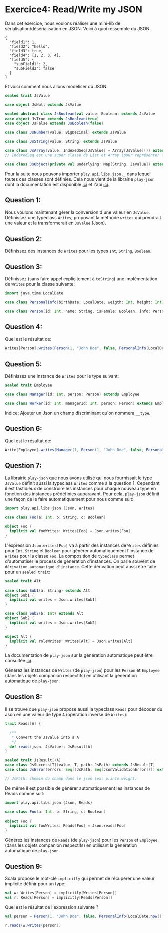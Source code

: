 # Exercice4: Read/Write my JSON

Dans cet exercice, nous voulons réaliser une mini-lib de sérialisation/désérialisation en JSON.
Voici à quoi ressemble du JSON:

```
{
  "field1": 1,
  "field2": "hello",
  "field3": true,
  "field4": [1, 2, 3, 4],
  "field5": {
    "subField1": 2,
    "subField2": false
  }
}
```

Et voici comment nous allons modéliser du JSON:

```scala
sealed trait JsValue

case object JsNull extends JsValue

sealed abstract class JsBoolean(val value: Boolean) extends JsValue
case object JsTrue extends JsBoolean(true)
case object JsFalse extends JsBoolean(false)

case class JsNumber(value: BigDecimal) extends JsValue

case class JsString(value: String) extends JsValue

case class JsArray(value: IndexedSeq[JsValue] = Array[JsValue]()) extends JsValue
// IndexedSeq est une super classe de List et Array (pour représenter une séquence indexée)

case class JsObject(private val underlying: Map[String, JsValue]) extends JsValue
```

Pour la suite nous pouvons importer `play.api.libs.json._` dans lequel toutes ces classes sont définies.
Cela nous vient de la librairie `play-json` dont la documentation est disponible [ici](https://www.playframework.com/documentation/2.8.x/ScalaJson) et l'api [ici](https://www.playframework.com/documentation/2.8.x/api/scala/play/api/libs/json/index.html).


## Question 1:

Nous voulons maintenant gérer la conversion d'une valeur en `JsValue`.
Définissez une typeclass `Writes`, proposant la méthode `writes` qui prendrait une valeur et la transformerait en `JsValue` (Json).

## Question 2:

Définissez des instances de `Writes` pour les types `Int`, `String`, `Boolean`.

## Question 3:

Définissez (sans faire appel explicitement à `toString`) une implémentation de `Writes` pour la classe suivante:

```scala
import java.time.LocalDate

case class PersonalInfo(birthDate: LocalDate, weigth: Int, height: Int)

case class Person(id: Int, name: String, isFemale: Boolean, info: PersonalInfo)
```

## Question 4:

Quel est le résultat de: 

```scala
Writes[Person].writes(Person(1, "John Doe", false, PersonalInfo(LocalDate.now(), 89, 186)))
```

## Question 5:

Définissez une instance de `Writes` pour le type suivant:

```scala
sealed trait Employee

case class Manager(id: Int, person: Person) extends Employee

case class Worker(id: Int, managerId: Int, person: Person) extends Employee
```

Indice: Ajouter un Json un champ discriminant qu'on nommera `__type`.


## Question 6:

Quel est le résultat de:

```scala
Write[Employee].writes(Manager(1, Person(1, "John Doe", false, PersonalInfo(LocalDate.now(), 89, 186))))
```

## Question 7:

La librairie `play-json` que nous avons utilisé qui nous fournissait le type `JsValue` définit aussi la typeclass `Writes` comme à la question 1.
Cependant il est fastidieux de construire les instances pour chaque nouveau type en fonction des instances prédéfinies auparavant. Pour cela,
`play-json` définit une façon de le faire automatiquement pour nous comme suit:

```scala
import play.api.libs.json.{Json, Writes}

case class Foo(a: Int, b: String, c: Boolean)

object Foo {
  implicit val fooWrites: Writes[Foo] = Json.writes[Foo]
}
```

L'expression `Json.writes[Foo]` va à partir des instances de `Writes` définies pour `Int`, `String` et `Boolean` pour générer automatiquement
l'instance de `Writes` pour la classe `Foo`. La composition de `typeclass` permet d'automatiser le process de génération d'instances. On parle
souvent de `dérivation automatique d'instance`. Cette dérivation peut aussi être faite pour un `sealed trait`:

```scala
sealed trait Alt

case class Sub1(a: String) extends Alt
object Sub1 {
  implicit val writes = Json.writes[Sub1]
}

case class Sub2(b: Int) extends Alt 
object Sub2 {
  implicit val writes = Json.writes[Sub2]
}

object Alt {
  implicit val roleWrites: Writes[Alt] = Json.writes[Alt]
}
```

La documentation de `play-json` sur la génération automatique peut être consultée [ici](https://www.playframework.com/documentation/2.8.x/ScalaJsonAutomated).


Générez les instances de `Writes` (de `play-json`) pour les `Person` et `Employee` (dans les objets companion respectifs) en utilisant la génération automatique de `play-json`.


## Question 8:

Il se trouve que `play-json` propose aussi la typeclass `Reads` pour décoder du Json en une valeur de type `A` (opération inverse de `Writes`):

```scala
trait Reads[A] {

  /**
   * Convert the JsValue into a A
   */
  def reads(json: JsValue): JsResult[A]
}

sealed trait JsResult[+A]
case class JsSuccess[T](value: T, path: JsPath) extends JsResult[T]
case class JsError(errors: Seq[(JsPath, Seq[JsonValidationError])]) extends JsResult[Nothing]

// JsPath: chemin du champ dans le json (ex: p.info.weight)
```

De même il est possible de générer automatiquement les instances de Reads comme suit:

```scala
import play.api.libs.json.{Json, Reads}

case class Foo(a: Int, b: String, c: Boolean)

object Foo {
  implicit val fooWrites: Reads[Foo] = Json.reads[Foo]
}
```

Générez les instances de `Reads` (de `play-json`) pour les `Person` et `Employee` (dans les objets companion respectifs) en utilisant la génération automatique de `play-json`.


## Question 9:

Scala propose le mot-clé `implicitly` qui permet de récupérer une valeur implicite définir pour un type:

```scala
val w: Writes[Person] = implicitly[Writes[Person]]
val r: Reads[Person] = implicitly[Reads[Person]]
```

Quel est le résultat de l'expression suivante ?

```scala
val person = Person(1, "John Doe", false, PersonalInfo(LocalDate.now(), 89, 186))

r.reads(w.writes(person))
```
